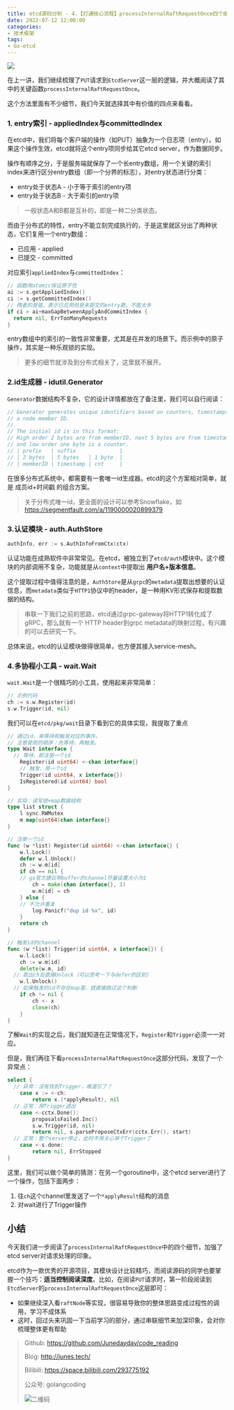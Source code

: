 ```yaml
---
title: etcd源码分析 - 4.【打通核心流程】processInternalRaftRequestOnce四个细节
date: 2022-07-12 12:00:00
categories: 
- 技术框架
tags:
- Go-etcd
---
```


![](https://cloud-fitter-1305666920.cos.ap-beijing.myqcloud.com/etcd.jpg)

在上一讲，我们继续梳理了`PUT`请求到`EtcdServer`这一层的逻辑，并大概阅读了其中的关键函数`processInternalRaftRequestOnce`。

这个方法里面有不少细节，我们今天就选择其中有价值的四点来看看。

<!-- more -->

### 1. entry索引 - appliedIndex与committedIndex

在etcd中，我们将每个客户端的操作（如PUT）抽象为一个日志项（entry）。如果这个操作生效，etcd就将这个entry项同步给其它etcd server，作为数据同步。

操作有顺序之分，于是服务端就保存了一个长entry数组，用一个关键的索引index来进行区分entry数组（即一个分界的标志），对entry状态进行分类：

- entry处于状态A - 小于等于索引的entry项
- entry处于状态B - 大于索引的entry项

> 一般状态A和B都是互补的，即是一种二分类状态。

而由于分布式的特性，entry不能立刻完成执行的，于是这里就区分出了两种状态，它们复用一个entry数组：

- 已应用 - applied
- 已提交 - committed

对应索引`appliedIndex`与`committedIndex`：

```go
// 函数用atomic保证原子性
ai := s.getAppliedIndex()
ci := s.getCommittedIndex()
// 两者的差值，表示已应用但是未提交的entry数，不能太多
if ci > ai+maxGapBetweenApplyAndCommitIndex {
  return nil, ErrTooManyRequests
}
```

entry数组中的索引的一致性非常重要，尤其是在并发的场景下。而示例中的原子操作，其实是一种乐观锁的实现。

> 更多的细节就涉及到分布式相关了，这里就不展开。

### 2.id生成器 - idutil.Generator

`Generator`数据结构不复杂，它的设计详情都放在了备注里，我们可以自行阅读：

```go
// Generator generates unique identifiers based on counters, timestamps, and
// a node member ID.
//
// The initial id is in this format:
// High order 2 bytes are from memberID, next 5 bytes are from timestamp,
// and low order one byte is a counter.
// | prefix   | suffix              |
// | 2 bytes  | 5 bytes   | 1 byte  |
// | memberID | timestamp | cnt     |
```

在很多分布式系统中，都需要有一套唯一id生成器。etcd的这个方案相对简单，就是 成员id+时间戳 的组合方案。

> 关于分布式唯一id，更全面的设计可以参考Snowflake，如 https://segmentfault.com/a/1190000020899379 

### 3.认证模块 - auth.AuthStore

```go
authInfo, err := s.AuthInfoFromCtx(ctx)
```

认证功能在成熟软件中非常常见。在etcd，被独立到了`etcd/auth`模块中。这个模块的内部调用不复杂，功能就是从`context`中提取出 **用户名+版本信息**。

这个提取过程中值得注意的是，`AuthStore`是从`grpc`的`metadata`提取出想要的认证信息，而`metadata`类似于`HTTP1`协议中的header，是一种用KV形式保存和提取数据的结构。

> 串联一下我们之前的思路，etcd通过grpc-gateway将HTTP1转化成了gRPC，那么就有一个 HTTP header到grpc metadata的映射过程，有兴趣的可以去研究一下。

总体来说，etcd的认证模块做得很简单，也方便其接入service-mesh。

### 4.多协程小工具 - wait.Wait

`wait.Wait`是一个很精巧的小工具，使用起来非常简单：

```go
// 示例代码
ch := s.w.Register(id)
s.w.Trigger(id, nil)
```

我们可以在`etcd/pkg/wait`目录下看到它的具体实现，我提取了重点

```go
// 通过id，来等待和触发对应的事件。
// 注意使用的顺序：先等待，再触发。
type Wait interface {
  // 等待，即注册一个id
	Register(id uint64) <-chan interface{}
	// 触发，用一个id
	Trigger(id uint64, x interface{})
	IsRegistered(id uint64) bool
}

// 实现：读写锁+map数据结构
type list struct {
	l sync.RWMutex
	m map[uint64]chan interface{}
}

// 注册一个id
func (w *list) Register(id uint64) <-chan interface{} {
	w.l.Lock()
	defer w.l.Unlock()
	ch := w.m[id]
	if ch == nil {
    // go官方建议带buffer的channel尽量设置大小为1
		ch = make(chan interface{}, 1)
		w.m[id] = ch
	} else {
    // 不允许重复
		log.Panicf("dup id %x", id)
	}
	return ch
}

// 触发id的channel
func (w *list) Trigger(id uint64, x interface{}) {
	w.l.Lock()
	ch := w.m[id]
	delete(w.m, id)
  // 取出ch后直接Unlock（可以思考一下与defer的区别）
	w.l.Unlock()
  // 如果触发的id不存在map里，就直接跳过这个判断
	if ch != nil {
		ch <- x
		close(ch)
	}
}
```

了解`Wait`的实现之后，我们就知道在正常情况下，`Register`和`Trigger`必须一一对应。

但是，我们再往下看`processInternalRaftRequestOnce`这部分代码，发现了一个异常点：

```go
select {
  // 异常：没有找到Trigger，难道忘了？
	case x := <-ch:
		return x.(*applyResult), nil
  // 正常：用Trigger退出
	case <-cctx.Done():
		proposalsFailed.Inc()
		s.w.Trigger(id, nil) 
		return nil, s.parseProposeCtxErr(cctx.Err(), start)
  // 正常：整个server停止，此时不用关心单个Trigger了
	case <-s.done:
		return nil, ErrStopped
}
```

这里，我们可以做个简单的猜测：在另一个goroutine中，这个etcd server进行了一个操作，包括下面两步：

1. 往`ch`这个channel里发送了一个`*applyResult`结构的消息
2. 对wait进行了Trigger操作

## 小结

今天我们进一步阅读了`processInternalRaftRequestOnce`中的四个细节，加强了etcd server对请求处理的印象。

etcd作为一款优秀的开源项目，其模块设计比较精巧，而阅读源码的同学也要掌握一个技巧：**适当控制阅读深度**。比如，在阅读`PUT`请求时，第一阶段阅读到`EtcdServer`的`processInternalRaftRequestOnce`这层即可：

- 如果继续深入看`raftNode`等实现，很容易导致你的整体思路变成过程性的调用，学习不成体系
- 这时，回过头来巩固一下当前学习的部分，通过串联细节来加深印象，会对你梳理整体更有帮助

> Github: https://github.com/Junedayday/code_reading
>
> Blog: http://junes.tech/
>
> Bilibili: https://space.bilibili.com/293775192
>
> 公众号: golangcoding
>
>  ![二维码](https://i.loli.net/2021/02/28/RPzy7Hjc9GZ8I3e.jpg)

